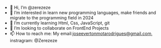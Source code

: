- 👋 Hi, I’m @zerezeze
- 👀 I’m interested in learn new programming languages, make friends and migrate to the programming field in 2024 
- 🌱 I’m currently learning Html, Css, JavaScript, git
- 💞️ I’m looking to collaborate on FrontEnd Projects
- 📫 How to reach me: My email:joseevertonmotarodrigues@gmail.com, instragram: @Zerezeze

<!---
zerezeze/zerezeze is a ✨ special ✨ repository because its `README.md` (this file) appears on your GitHub profile.
You can click the Preview link to take a look at your changes.
--->
